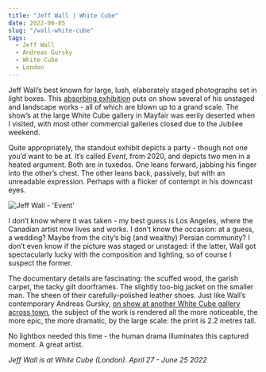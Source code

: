 ```yaml
---
title: "Jeff Wall | White Cube"
date: 2022-06-05
slug: "/wall-white-cube"
tags:
  - Jeff Wall
  - Andreas Gursky
  - White Cube
  - London
---
```


Jeff Wall’s best known for large, lush, elaborately staged photographs set in light boxes. This [absorbing exhibition](https://whitecube.com/exhibitions/exhibition/Jeff_Wall_White_Cube_Masons_Yard_2022) puts on show several of his unstaged and landscape works - all of which are blown up to a grand scale. The show’s at the large White Cube gallery in Mayfair was eerily deserted when I visited, with most other commercial galleries closed due to the Jubilee weekend.

Quite appropriately, the standout exhibit depicts a party - though not one you’d want to be at. It’s called *Event*, from 2020, and depicts two men in a heated argument. Both are in tuxedos. One leans forward, jabbing his finger into the other’s chest. The other leans back, passively, but with an unreadable expression. Perhaps with a flicker of contempt in his downcast eyes.

![Jeff Wall - 'Event'](/wall-white-cube-1.jpeg)

I don’t know where it was taken - my best guess is Los Angeles, where the Canadian artist now lives and works. I don’t know the occasion: at a guess, a wedding? Maybe from the city’s big (and wealthy) Persian community? I don’t even know if the picture was staged or unstaged: if the latter, Wall got spectacularly lucky with the composition and lighting, so of course I suspect the former.

The documentary details are fascinating: the scuffed wood, the garish carpet, the tacky gilt doorframes. The slightly too-big jacket on the smaller man. The sheen of their carefully-polished leather shoes. Just like Wall’s contemporary Andreas Gursky, [on show at another White Cube gallery across town](https://whitecube.com/exhibitions/exhibition/andreas_gursky_white_cube_bermondsey_2022), the subject of the work is rendered all the more noticeable, the more epic, the more dramatic, by the large scale: the print is 2.2 metres tall.

No lightbox needed this time - the human drama illuminates this captured moment. A great artist.

*Jeff Wall is at White Cube (London). April 27 - June 25 2022*
